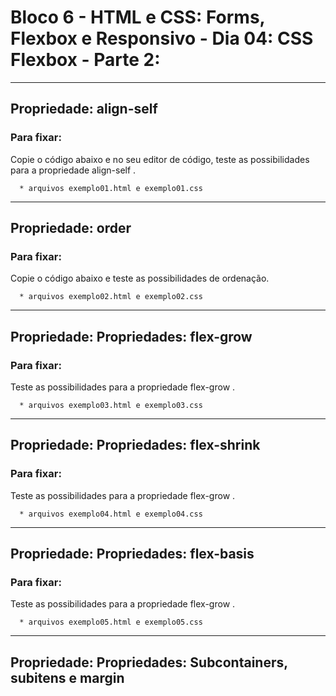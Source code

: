 # Bloco 6 - HTML e CSS: Forms, Flexbox e Responsivo - Dia 04: CSS Flexbox - Parte 2:
_________

## Propriedade: align-self
### Para fixar:

Copie o código abaixo e no seu editor de código, teste as possibilidades para a propriedade align-self .

      * arquivos exemplo01.html e exemplo01.css

_________

## Propriedade: order
### Para fixar:

Copie o código abaixo e teste as possibilidades de ordenação.

      * arquivos exemplo02.html e exemplo02.css

_________

## Propriedade: Propriedades: flex-grow
### Para fixar:

 Teste as possibilidades para a propriedade flex-grow .

      * arquivos exemplo03.html e exemplo03.css

_________

## Propriedade: Propriedades: flex-shrink
### Para fixar:

 Teste as possibilidades para a propriedade flex-grow .

      * arquivos exemplo04.html e exemplo04.css

_________

## Propriedade: Propriedades: flex-basis
### Para fixar:

 Teste as possibilidades para a propriedade flex-grow .

      * arquivos exemplo05.html e exemplo05.css

________

## Propriedade: Propriedades: Subcontainers, subitens e margin

